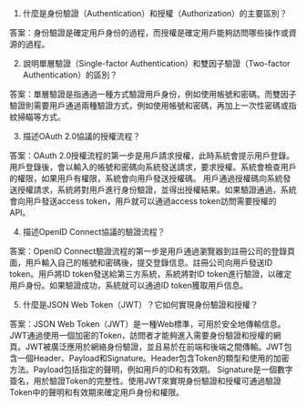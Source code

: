 

1. 什麼是身份驗證（Authentication）和授權（Authorization）的主要區別？

答案：身份驗證是確定用戶身份的過程，而授權是確定用戶能夠訪問哪些操作或資源的過程。

2. 說明單層驗證（Single-factor Authentication）和雙因子驗證（Two-factor Authentication）的區別？

答案：單層驗證是指通過一種方式驗證用戶身份，例如使用帳號和密碼。而雙因子驗證則需要用戶通過兩種驗證方式，例如使用帳號和密碼，再加上一次性密碼或指紋掃瞄等方式。

3. 描述OAuth 2.0協議的授權流程？

答案：OAuth 2.0授權流程的第一步是用戶請求授權，此時系統會提示用戶登錄。用戶登錄後，會以輸入的帳號和密碼向系統發送請求，要求授權。系統會檢查用戶的權限，如果用戶有權限，系統會向用戶發送授權碼。 用戶通過授權碼向系統發送授權請求，系統將對用戶進行身份驗證，並得出授權結果。如果驗證通過，系統會向用戶發送access token，用戶就可以通過access token訪問需要授權的API。

4. 描述OpenID Connect協議的驗證流程？

答案：OpenID Connect驗證流程的第一步是用戶通過瀏覽器到註冊公司的登錄頁面，用戶輸入自己的帳號和密碼後，提交登錄信息。註冊公司向用戶發送ID token。用戶將ID token發送給第三方系統，系統將對ID token進行驗證，以確定用戶身份。如果驗證成功，系統就可以通過ID token獲取用戶信息。

5. 什麼是JSON Web Token（JWT）？它如何實現身份驗證和授權？

答案：JSON Web Token（JWT）是一種Web標準，可用於安全地傳輸信息。JWT通過使用一個加密的Token，訪問者才能夠進入需要身份驗證和授權的網頁。JWT被廣泛應用於網絡身份驗證，並且易於在前端和後端之間傳輸。JWT包含一個Header、Payload和Signature。Header包含Token的類型和使用的加密方法。Payload包括指定的聲明，例如用戶的ID和有效期。 Signature是一個數字簽名，用於驗證Token的完整性。使用JWT來實現身份驗證和授權可通過驗證Token中的聲明和有效期來確定用戶身份和權限。